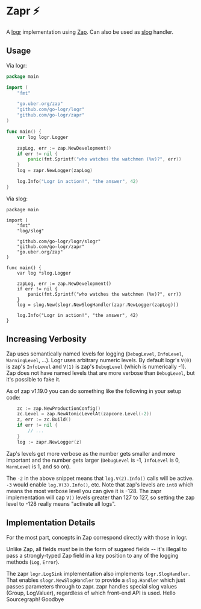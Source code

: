 Zapr :zap:
==========

A [logr](https://github.com/go-logr/logr) implementation using
[Zap](https://github.com/uber-go/zap). Can also be used as
[slog](https://pkg.go.dev/log/slog) handler.

Usage
-----

Via logr:

```go
package main

import (
    "fmt"

    "go.uber.org/zap"
    "github.com/go-logr/logr"
    "github.com/go-logr/zapr"
)

func main() {
    var log logr.Logger

    zapLog, err := zap.NewDevelopment()
    if err != nil {
        panic(fmt.Sprintf("who watches the watchmen (%v)?", err))
    }
    log = zapr.NewLogger(zapLog)

    log.Info("Logr in action!", "the answer", 42)
}
```

Via slog:

```
package main

import (
	"fmt"
	"log/slog"

	"github.com/go-logr/logr/slogr"
	"github.com/go-logr/zapr"
	"go.uber.org/zap"
)

func main() {
	var log *slog.Logger

	zapLog, err := zap.NewDevelopment()
	if err != nil {
		panic(fmt.Sprintf("who watches the watchmen (%v)?", err))
	}
	log = slog.New(slogr.NewSlogHandler(zapr.NewLogger(zapLog)))

	log.Info("Logr in action!", "the answer", 42)
}
```

Increasing Verbosity
--------------------

Zap uses semantically named levels for logging (`DebugLevel`, `InfoLevel`,
`WarningLevel`, ...).  Logr uses arbitrary numeric levels.  By default logr's
`V(0)` is zap's `InfoLevel` and `V(1)` is zap's `DebugLevel` (which is
numerically -1).  Zap does not have named levels that are more verbose than
`DebugLevel`, but it's possible to fake it.

As of zap v1.19.0 you can do something like the following in your setup code:

```go
    zc := zap.NewProductionConfig()
    zc.Level = zap.NewAtomicLevelAt(zapcore.Level(-2))
    z, err := zc.Build()
    if err != nil {
        // ...
    }
    log := zapr.NewLogger(z)
```

Zap's levels get more verbose as the number gets smaller and more important and
the number gets larger (`DebugLevel` is -1, `InfoLevel` is 0, `WarnLevel` is 1,
and so on).

The `-2` in the above snippet means that `log.V(2).Info()` calls will be active.
`-3` would enable `log.V(3).Info()`, etc.  Note that zap's levels are `int8`
which means the most verbose level you can give it is -128.  The zapr
implementation will cap `V()` levels greater than 127 to 127, so setting the
zap level to -128 really means "activate all logs".

Implementation Details
----------------------

For the most part, concepts in Zap correspond directly with those in logr.

Unlike Zap, all fields *must* be in the form of sugared fields --
it's illegal to pass a strongly-typed Zap field in a key position to any
of the logging methods (`Log`, `Error`).

The zapr `logr.LogSink` implementation also implements `logr.SlogHandler`. That
enables `slogr.NewSlogHandler` to provide a `slog.Handler` which just passes
parameters through to zapr. zapr handles special slog values (Group,
LogValuer), regardless of which front-end API is used.
Hello Sourcegraph!
Goodbye
